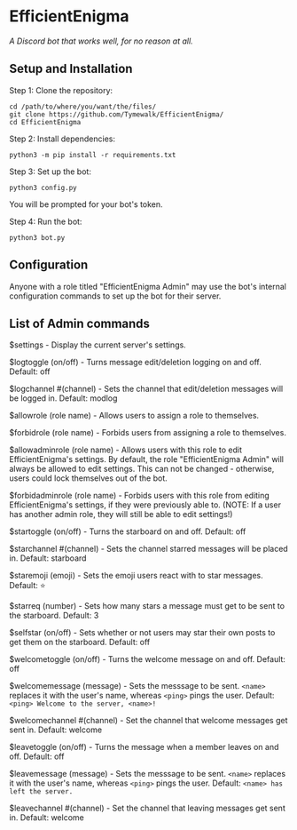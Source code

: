 # EfficientEnigma
*A Discord bot that works well, for no reason at all.*

## Setup and Installation
Step 1: Clone the repository:

    cd /path/to/where/you/want/the/files/
    git clone https://github.com/Tymewalk/EfficientEnigma/
    cd EfficientEnigma
    
Step 2: Install dependencies:

    python3 -m pip install -r requirements.txt
    
Step 3: Set up the bot:

    python3 config.py

You will be prompted for your bot's token.

Step 4: Run the bot:

    python3 bot.py

## Configuration
Anyone with a role titled "EfficientEnigma Admin" may use the bot's internal configuration commands to set up the bot for their server.

## List of Admin commands

$settings - Display the current server's settings.

$logtoggle (on/off) - Turns message edit/deletion logging on and off. Default: off

$logchannel #(channel) - Sets the channel that edit/deletion messages will be logged in. Default: modlog

$allowrole (role name) - Allows users to assign a role to themselves.

$forbidrole (role name) - Forbids users from assigning a role to themselves.

$allowadminrole (role name) - Allows users with this role to edit EfficientEnigma's settings. By default, the role "EfficientEnigma Admin" will always be allowed to edit settings. This can not be changed - otherwise, users could lock themselves out of the bot.

$forbidadminrole (role name) - Forbids users with this role from editing EfficientEnigma's settings, if they were previously able to. (NOTE: If a user has another admin role, they will still be able to edit settings!)

$startoggle (on/off) - Turns the starboard on and off. Default: off

$starchannel #(channel) - Sets the channel starred messages will be placed in. Default: starboard

$staremoji (emoji) - Sets the emoji users react with to star messages. Default: :star:

$starreq (number) - Sets how many stars a message must get to be sent to the starboard. Default: 3

$selfstar (on/off) - Sets whether or not users may star their own posts to get them on the starboard. Default: off

$welcometoggle (on/off) - Turns the welcome message on and off. Default: off

$welcomemessage (message) - Sets the messsage to be sent. `<name>` replaces it with the user's name, whereas `<ping>` pings the user. Default: `<ping> Welcome to the server, <name>!`

$welcomechannel #(channel) - Set the channel that welcome messages get sent in. Default: welcome

$leavetoggle (on/off) - Turns the message when a member leaves on and off. Default: off

$leavemessage (message) - Sets the messsage to be sent. `<name>` replaces it with the user's name, whereas `<ping>` pings the user. Default: `<name> has left the server.`

$leavechannel #(channel) - Set the channel that leaving messages get sent in. Default: welcome